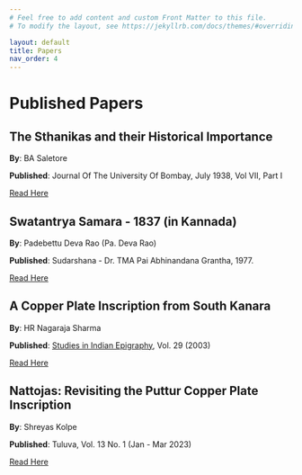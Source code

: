 ```yaml
---
# Feel free to add content and custom Front Matter to this file.
# To modify the layout, see https://jekyllrb.com/docs/themes/#overriding-theme-defaults

layout: default
title: Papers
nav_order: 4
---
```


# Published Papers

## The Sthanikas and their Historical Importance

**By**: BA Saletore

**Published**: Journal Of The University Of Bombay, July 1938, Vol VII, Part I

[Read Here](https://archive.org/details/TheSthanikasAndTheirHistoricalImportance)

## Swatantrya Samara - 1837 (in Kannada)

**By**: Padebettu Deva Rao (Pa. Deva Rao)

**Published**: Sudarshana - Dr. TMA Pai Abhinandana Grantha, 1977.

[Read Here](https://shreyaskolpe.com/data/documents/sudarshana_article.pdf)

## A Copper Plate Inscription from South Kanara

**By**: HR Nagaraja Sharma

**Published**: [Studies in Indian Epigraphy](https://epigraphicalsociety.com/esi-journals), Vol. 29 (2003)

[Read Here](https://shreyaskolpe.com/data/documents/CopperPlateFromSouthKanara.pdf)

## Nattojas: Revisiting the Puttur Copper Plate Inscription

**By**: Shreyas Kolpe

**Published**: Tuluva, Vol. 13 No. 1 (Jan - Mar 2023)

[Read Here](https://shreyaskolpe.com/data/documents/Tuluva_paper.pdf)
